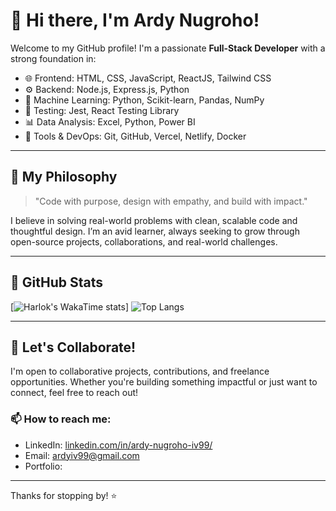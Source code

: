 # 🚀 Hi there, I'm Ardy Nugroho!

Welcome to my GitHub profile! I'm a passionate **Full-Stack Developer** with a strong foundation in:

* 🌐 Frontend: HTML, CSS, JavaScript, ReactJS, Tailwind CSS
* ⚙️ Backend: Node.js, Express.js, Python
* 🧠 Machine Learning: Python, Scikit-learn, Pandas, NumPy
* 🧪 Testing: Jest, React Testing Library
* 📊 Data Analysis: Excel, Python, Power BI
* 🧰 Tools & DevOps: Git, GitHub, Vercel, Netlify, Docker

---

## 🧠 My Philosophy

> "Code with purpose, design with empathy, and build with impact."

I believe in solving real-world problems with clean, scalable code and thoughtful design. I’m an avid learner, always seeking to grow through open-source projects, collaborations, and real-world challenges.

---

## 🧾 GitHub Stats

[![Harlok's WakaTime stats](https://github-readme-stats.vercel.app/api/wakatime?username=vierkzme)]
![Top Langs](https://github-readme-stats.vercel.app/api/top-langs/?username=vierkzme\&layout=compact\&theme=tokyonight)

---

## 🤝 Let's Collaborate!

I'm open to collaborative projects, contributions, and freelance opportunities. Whether you're building something impactful or just want to connect, feel free to reach out!

### 📫 How to reach me:

* LinkedIn: [linkedin.com/in/ardy-nugroho-iv99/](https://linkedin.com/in/ardy-nugroho-iv99)
* Email: [ardyiv99@gmail.com](mailto:ardyiv99@gmail.com)
* Portfolio: 

---

Thanks for stopping by! ⭐
